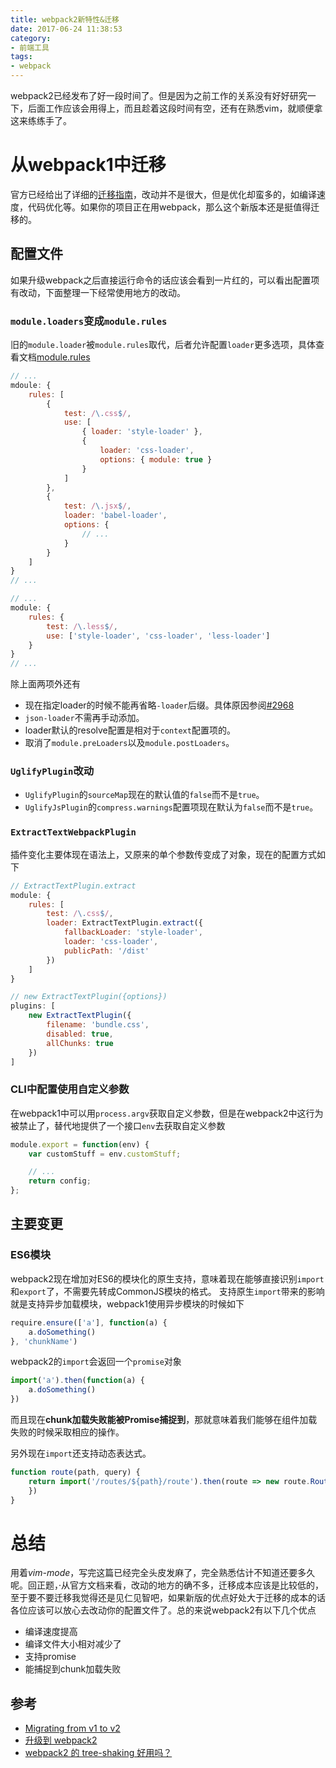 ```yaml
---
title: webpack2新特性&迁移
date: 2017-06-24 11:38:53
category:
- 前端工具
tags:
- webpack
---
```


webpack2已经发布了好一段时间了。但是因为之前工作的关系没有好好研究一下，后面工作应该会用得上，而且趁着这段时间有空，还有在熟悉vim，就顺便拿这来练练手了。

# 从webpack1中迁移
官方已经给出了详细的[迁移指南](https://webpack.js.org/guides/migrating/)，改动并不是很大，但是优化却蛮多的，如编译速度，代码优化等。如果你的项目正在用webpack，那么这个新版本还是挺值得迁移的。

## 配置文件
如果升级webpack之后直接运行命令的话应该会看到一片红的，可以看出配置项有改动，下面整理一下经常使用地方的改动。

### `module.loaders`变成`module.rules`
旧的`module.loader`被`module.rules`取代，后者允许配置`loader`更多选项，具体查看文档[module.rules](https://webpack.js.org/configuration/module/#module-rules)

```javascript
// ...
mdoule: {
    rules: [
        {
            test: /\.css$/,
            use: [
                { loader: 'style-loader' },
                {
                    loader: 'css-loader',
                    options: { module: true }
                }
            ]
        },
        {
            test: /\.jsx$/,
            loader: 'babel-loader',
            options: {
                // ...
            }
        }
    ]
}
// ...
```

<!-- more -->

```javascript
// ...
module: {
    rules: {
        test: /\.less$/,
        use: ['style-loader', 'css-loader', 'less-loader']
    }
}
// ...
```

除上面两项外还有
* 现在指定loader的时候不能再省略`-loader`后缀。具体原因参阅[#2968](https://github.com/webpack/webpack/issues/2986)
* `json-loader`不需再手动添加。
* loader默认的resolve配置是相对于`context`配置项的。
* 取消了`module.preLoaders`以及`module.postLoaders`。

### `UglifyPlugin`改动
* `UglifyPlugin`的`sourceMap`现在的默认值的`false`而不是`true`。
* `UglifyJsPlugin`的`compress.warnings`配置项现在默认为`false`而不是`true`。

### `ExtractTextWebpackPlugin`
插件变化主要体现在语法上，又原来的单个参数传变成了对象，现在的配置方式如下
```javascript
// ExtractTextPlugin.extract
module: {
    rules: [
        test: /\.css$/,
        loader: ExtractTextPlugin.extract({
            fallbackLoader: 'style-loader',
            loader: 'css-loader',
            publicPath: '/dist'
        })
    ]
}

// new ExtractTextPlugin({options})
plugins: [
    new ExtractTextPlugin({
        filename: 'bundle.css',
        disabled: true,
        allChunks: true
    })
]
```

### CLI中配置使用自定义参数
在webpack1中可以用`process.argv`获取自定义参数，但是在webpack2中这行为被禁止了，替代地提供了一个接口`env`去获取自定义参数
```javascript
module.export = function(env) {
    var customStuff = env.customStuff;

    // ...
    return config;
};
```

## 主要变更

### ES6模块
webpack2现在增加对ES6的模块化的原生支持，意味着现在能够直接识别`import`和`export`了，不需要先转成CommonJS模块的格式。
支持原生`import`带来的影响就是支持异步加载模块，webpack1使用异步模块的时候如下
```javascript
require.ensure(['a'], function(a) {
    a.doSomething()
}, 'chunkName')
```

webpack2的`import`会返回一个`promise`对象
```javascript
import('a').then(function(a) {
    a.doSomething()
})
```

而且现在**chunk加载失败能被Promise捕捉到**，那就意味着我们能够在组件加载失败的时候采取相应的操作。

另外现在`import`还支持动态表达式。

```javascript
function route(path, query) {
    return import('/routes/${path}/route').then(route => new route.Route(query);
    })
}
```

# 总结
用着*vim-mode*，写完这篇已经完全头皮发麻了，完全熟悉估计不知道还要多久呢。回正题，·从官方文档来看，改动的地方的确不多，迁移成本应该是比较低的，至于要不要迁移我觉得还是见仁见智吧，如果新版的优点好处大于迁移的成本的话各位应该可以放心去改动你的配置文件了。总的来说webpack2有以下几个优点
* 编译速度提高
* 编译文件大小相对减少了
* 支持promise
* 能捕捉到chunk加载失败

## 参考
* [Migrating from v1 to v2](https://webpack.js.org/guides/migrating/)
* [升级到 webpack2](http://www.tuicool.com/articles/aieAnan)
* [webpack2 的 tree-shaking 好用吗？](http://imweb.io/topic/58666d57b3ce6d8e3f9f99b0)
